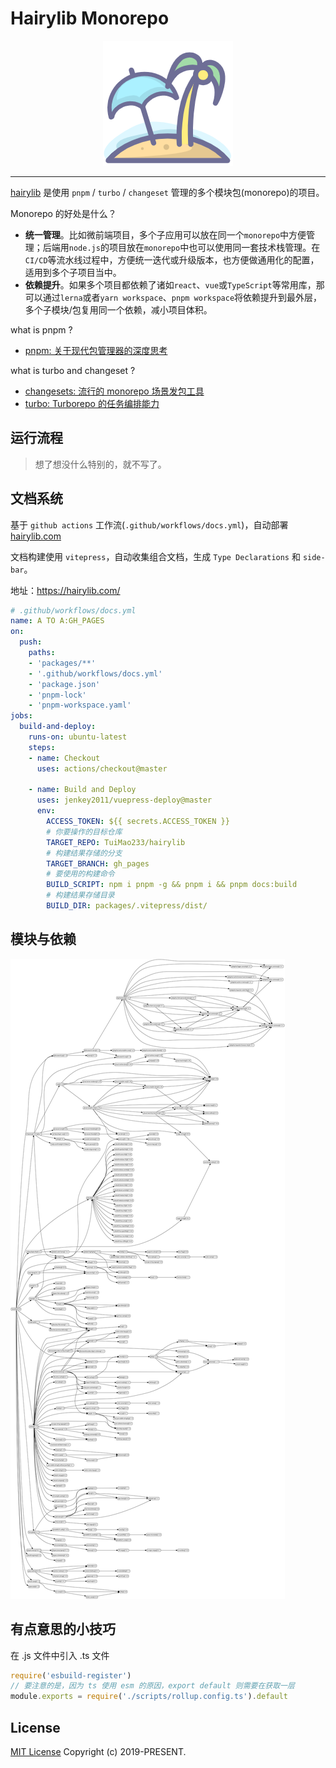 # Hairylib Monorepo

<div align="center"> <img src="packages/public/logo.png" > </div>

****

[hairylib](https://hairylib.com/) 是使用 `pnpm` / `turbo` / `changeset` 管理的多个模块包(monorepo)的项目。

Monorepo 的好处是什么？

- **统一管理**。比如微前端项目，多个子应用可以放在同一个`monorepo`中方便管理；后端用`node.js`的项目放在`monorepo`中也可以使用同一套技术栈管理。在`CI/CD`等流水线过程中，方便统一迭代或升级版本，也方便做通用化的配置，适用到多个子项目当中。
- **依赖提升**。如果多个项目都依赖了诸如`react`、`vue`或`TypeScript`等常用库，那可以通过`lerna`或者`yarn workspace`、`pnpm workspace`将依赖提升到最外层，多个子模块/包复用同一个依赖，减小项目体积。

what is pnpm ?

- [pnpm: 关于现代包管理器的深度思考](https://juejin.cn/post/6932046455733485575)

what is turbo and changeset ?

- [changesets: 流行的 monorepo 场景发包工具](https://hairylib.com/docs/study/changesets.html)
- [turbo: Turborepo 的任务编排能力](https://zhuanlan.zhihu.com/p/468382756)

## 运行流程

> 想了想没什么特别的，就不写了。

## 文档系统

基于 `github actions` 工作流(`.github/workflows/docs.yml`)，自动部署 [hairylib.com](https://hairylib.com/)

文档构建使用 `vitepress`，自动收集组合文档，生成 `Type Declarations` 和 `side-bar`。

地址：https://hairylib.com/

```yml
# .github/workflows/docs.yml
name: A TO A:GH_PAGES
on:
  push:
    paths:
    - 'packages/**'
    - '.github/workflows/docs.yml'
    - 'package.json'
    - 'pnpm-lock'
    - 'pnpm-workspace.yaml'
jobs:
  build-and-deploy:
    runs-on: ubuntu-latest
    steps:
    - name: Checkout
      uses: actions/checkout@master

    - name: Build and Deploy
      uses: jenkey2011/vuepress-deploy@master
      env:
        ACCESS_TOKEN: ${{ secrets.ACCESS_TOKEN }}
        # 你要操作的目标仓库
        TARGET_REPO: TuiMao233/hairylib
        # 构建结果存储的分支
        TARGET_BRANCH: gh_pages
        # 要使用的构建命令
        BUILD_SCRIPT: npm i pnpm -g && pnpm i && pnpm docs:build
        # 构建结果存储目录
        BUILD_DIR: packages/.vitepress/dist/
```


## 模块与依赖

![dependencies](meta/dependencies.svg)


## 有点意思的小技巧

在 .js 文件中引入 .ts 文件

~~~js
require('esbuild-register')
// 要注意的是，因为 ts 使用 esm 的原因，export default 则需要在获取一层
module.exports = require('./scripts/rollup.config.ts').default
~~~


## License

[MIT License](/LICENSE) Copyright (c) 2019-PRESENT.
